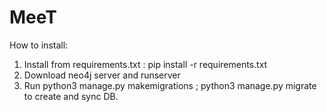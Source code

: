 # MeeT


How to install: 

1. Install from requirements.txt : pip install -r requirements.txt
2. Download neo4j server and runserver
3. Run python3 manage.py makemigrations ; python3 manage.py migrate to create and sync DB.
